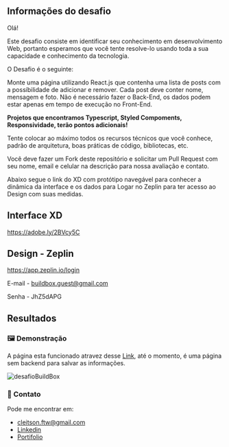 ## Informações do desafio

Olá!

Este desafio consiste em identificar seu conhecimento em desenvolvimento Web, portanto esperamos que você tente resolve-lo usando toda a sua capacidade e conhecimento da tecnologia.

O Desafio é o seguinte:

Monte uma página utilizando React.js que contenha uma lista de posts com a possíbilidade de adicionar e remover. Cada post deve conter nome, mensagem e foto. Não é necessário fazer o Back-End, os dados podem estar apenas em tempo de execução no Front-End.

**Projetos que encontramos Typescript, Styled Compoments, Responsividade, terão pontos adicionais!**

Tente colocar ao máximo todos os recursos técnicos que você conhece, padrão de arquitetura, boas práticas de código, bibliotecas, etc.

Você deve fazer um Fork deste repositório e solicitar um Pull Request com seu nome, email e celular na descrição para nossa avaliação e contato.

Abaixo segue o link do XD com protótipo navegável para conhecer a dinâmica da interface e os dados para Logar no Zeplin para ter acesso ao Design com suas medidas.


## Interface XD
https://adobe.ly/2BVcy5C

## Design - Zeplin
https://app.zeplin.io/login

E-mail - buildbox.guest@gmail.com

Senha - JhZ5dAPG

## Resultados

###  🖼️ Demonstração

A página esta funcionado atravez desse <a href="https://web-developer-challenge-blue.vercel.app/" target="_blank" rel="noreferrer">Link</a>, até o momento, é uma página sem backend para salvar as informações.

![desafioBuildBox](https://github.com/cleitson/web-developer-challenge/assets/19842885/53be7acf-8faa-4a17-8263-f1159ca1fd7d)

### 📨 Contato
Pode me encontrar em:

- cleitson.ftw@gmail.com
- <a href="https://www.linkedin.com/in/cleitsonlima/" target="_blank" rel="noreferrer">Linkedin</a>
- <a href="https://cleitson.dev.br/" target="_blank" rel="noreferrer">Portifolio</a>
